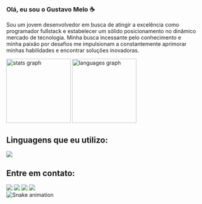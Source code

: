 ### Olá, eu sou o Gustavo Melo ☕
<p>Sou um jovem desenvolvedor em busca de atingir a excelência como programador fullstack e estabelecer um sólido posicionamento no dinâmico mercado de tecnologia.
  Minha busca incessante pelo conhecimento e minha paixão por desafios me impulsionam a constantemente aprimorar minhas habilidades e encontrar soluções inovadoras.</p>


<div align="start">
  <img src="https://github-readme-stats.vercel.app/api?username=GustavoMeloFn&hide_title=false&hide_rank=false&show_icons=true&include_all_commits=true&count_private=true&disable_animations=false&theme=dark&locale=en&hide_border=false&order=1" height="170" alt="stats graph"  />
  <img src="https://github-readme-stats.vercel.app/api/top-langs?username=GustavoMeloFn&locale=en&hide_title=false&layout=compact&card_width=320&langs_count=5&theme=dark&hide_border=false&order=2" height="170" alt="languages graph"  />
</div>


<h2>Linguagens que eu utilizo:</h2>
<img align="center" src="https://skillicons.dev/icons?i=git,html,css,js,react,java,mysql,python"/>


<h2>Entre em contato:</h2>
<a href="https://www.linkedin.com/in/gustavomelofn/"><img src="https://img.shields.io/badge/LinkedIn-0077B5?style=for-the-badge&logo=linkedin&logoColor=white"/></a>
<a href="https://www.instagram.com/melo_fernandes/"><img src="https://img.shields.io/badge/Instagram-E4405F?style=for-the-badge&logo=instagram&logoColor=white"/></a>
<a href="mailto: gustavo.melo.fn@gmail.com"><img src="https://img.shields.io/badge/Gmail-D14836?style=for-the-badge&logo=gmail&logoColor=white"/></a>
<a href="mailto: gustavo.melo.fn@gmail.com"><img src="https://img.shields.io/badge/Discord-7289DA?style=for-the-badge&logo=discord&logoColor=white"/></a>

<br clear="both">

<img src="https://raw.githubusercontent.com/GustavoMeloFn/GustavoMeloFn/output/snake.svg" alt="Snake animation" />

###
